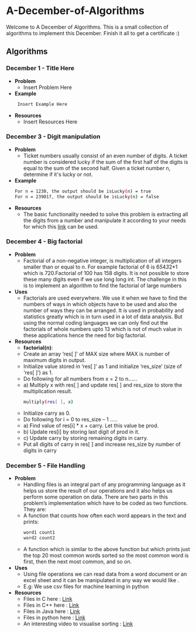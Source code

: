 # A-December-of-Algorithms
Welcome to A December of Algorithms. This is a small collection of algorithms to implement this December. Finish it all to get a certificate :)
## Algorithms
### **December 1 - Title Here**
- **Problem**
  - Insert Problem Here
- **Example**
  ```bash
   Insert Example Here
  ```
- **Resources**
  - Insert Resources Here

### **December 3 - Digit manipulation**
- **Problem**
  - Ticket numbers usually consist of an even number of digits. A ticket number is considered lucky if the sum of the first half of the digits is equal to the sum of the second half.  Given a ticket number n, determine if it's lucky or not.
- **Example**
  ```bash
  For n = 1230, the output should be isLucky(n) = true
  For n = 239017, the output should be isLucky(n) = false
  ```
- **Resources**
  - The basic functionality needed to solve this problem is extracting all the digits from a number and manipulate it according to your needs for which this [link](https://www.youtube.com/watch?v=rporZ07Tc4M) can be used.

###  **December 4 - Big factorial**
- **Problem**
  - Factorial of a non-negative integer, is multiplication of all integers smaller than or equal to n. For example factorial of 6 is 6*5*4*3*2*1 which is 720.Factorial of 100 has 158 digits. It is not possible to store these many digits even if we use long long int. The challenge in this is to implement an algorithm to find the factorial of large numbers
- **Uses**
  - Factorials are used everywhere. We use it when we have to find the numbers of ways in which objects have to be used and also the number of ways they can be arranged. It is used in probability and statistics greatly which is in turn used in a lot of data analysis. But using the normal coding languages we can only find out the factorials of whole numbers upto 13 which is not of much value in these applications hence the need for big factorial.
- **Resources**
  - **factorial(n)**:
  - Create an array ‘res[ ]’ of MAX size where MAX is number of maximum digits in output.
  - Initialize value stored in ‘res[ ]’ as 1 and initialize ‘res_size’ (size of ‘res[ ]’) as 1.
  - Do following for all numbers from x = 2 to n......
  - a) Multiply x with res[ ] and update res[ ] and res_size to store the multiplication result.
    ```bash
    multiply(res[ ], x)
    ```
  - Initialize carry as 0.
  - Do following for i = 0 to res_size – 1 .....
  - a) Find value of res[i] * x + carry. Let this value be prod.
  - b) Update res[i] by storing last digit of prod in it.
  - c) Update carry by storing remaining digits in carry.
  - Put all digits of carry in res[ ] and increase res_size by number of digits in carry

###  **December 5 - File Handling**
- **Problem**
  - Handling files is an integral part of any programming language as it helps us store the result of our operations and it also helps us perform some operation on data. There are two parts in this problem’s implementation which have to be coded as two functions. They are:
  - A function that counts how often each word appears in the text and prints:
    ```bash
    word1 count1
    word2 count2
    ```
  - A function which is similar to the above function but which prints just the top 20 most common words sorted so the most common word is first, then the next most common, and so on.
- **Uses**
  - Using file operations we can read data from a word document or an excel sheet and it can be manipulated in any way we would like .
  - E.g: We use csv files for machine learning in python
- **Resources**
    - Files in C here : [Link](https://www.programiz.com/c-programming/c-file-input-output)
    - Files in C++ here : [Link](http://www.cplusplus.com/doc/tutorial/files/)
    - Files in Java here : [Link](https://www.tutorialspoint.com/java/java_files_io.htm)
    - Files in python here : [Link](https://www.w3schools.com/python/python_file_handling.asp)
    - An interesting video to visualise sorting : [Link](https://www.youtube.com/watch?v=kPRA0W1kECg)
